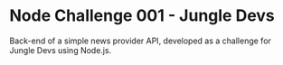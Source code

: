 # Node Challenge 001 - Jungle Devs

Back-end of a simple news provider API, developed as a challenge for Jungle Devs using Node.js.